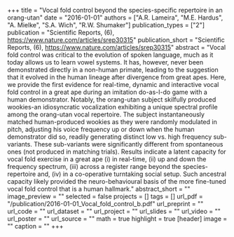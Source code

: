 +++
title = "Vocal fold control beyond the species-specific repertoire in an orang-utan"
date = "2016-01-01"
authors = ["A.R. Lameira", "M.E. Hardus", "A. Mielke", "S.A. Wich", "R.W. Shumaker"]
publication_types = ["2"]
publication = "Scientific Reports, (6), https://www.nature.com/articles/srep30315"
publication_short = "Scientific Reports, (6), https://www.nature.com/articles/srep30315"
abstract = "Vocal fold control was critical to the evolution of spoken language, much as it today allows us to learn vowel systems. It has, however, never been demonstrated directly in a non-human primate, leading to the suggestion that it evolved in the human lineage after divergence from great apes. Here, we provide the first evidence for real-time, dynamic and interactive vocal fold control in a great ape during an imitation do-as-I-do game with a human demonstrator. Notably, the orang-utan subject skilfully produced wookies-an idiosyncratic vocalization exhibiting a unique spectral profile among the orang-utan vocal repertoire. The subject instantaneously matched human-produced wookies as they were randomly modulated in pitch, adjusting his voice frequency up or down when the human demonstrator did so, readily generating distinct low vs. high frequency sub-variants. These sub-variants were significantly different from spontaneous ones (not produced in matching trials). Results indicate a latent capacity for vocal fold exercise in a great ape (i) in real-time, (ii) up and down the frequency spectrum, (iii) across a register range beyond the species-repertoire and, (iv) in a co-operative turntaking social setup. Such ancestral capacity likely provided the neuro-behavioural basis of the more fine-tuned vocal fold control that is a human hallmark."
abstract_short = ""
image_preview = ""
selected = false
projects = []
tags = []
url_pdf = "/publication/2016-01-01_Vocal_fold_control_b.pdf"
url_preprint = ""
url_code = ""
url_dataset = ""
url_project = ""
url_slides = ""
url_video = ""
url_poster = ""
url_source = ""
math = true
highlight = true
[header]
image = ""
caption = ""
+++
